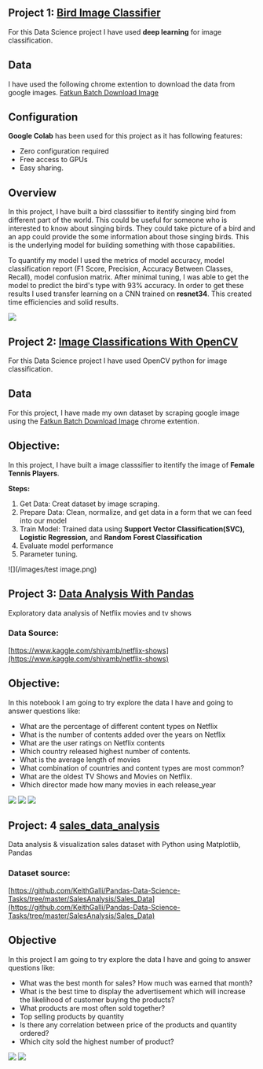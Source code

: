 
## Project 1: [Bird Image Classifier](https://github.com/moushumi-das/Deep_learning)
For this Data Science project I have used **deep learning** for image classification. 

## Data
I have used the following chrome extention to download the data from google images. [Fatkun Batch Download Image](https://chrome.google.com/webstore/detail/fatkun-batch-download-ima/nnjjahlikiabnchcpehcpkdeckfgnohf?hl=en)

## Configuration
**Google Colab** has been used for this project as it has following features:
- Zero configuration required
- Free access to GPUs
- Easy sharing.


## Overview 
In this project, I have built a bird classsifier to itentify singing bird from different part of the world. This could be useful for someone who is interested to know about singing birds. They could take picture of a bird and an app could provide the some information about those singing birds. This is the underlying model for building something with those capabilities. 

To quantify my model I used the metrics of model accuracy, model classification report (F1 Score, Precision, Accuracy Between Classes, Recall), model confusion matrix. After minimal tuning, I was able to get the model to predict the bird's type with 93% accuracy. In order to get these results I used transfer learning on a CNN trained on **resnet34**. This created time efficiencies and solid results.

![](/images/confusion_matrix.png)

## Project 2: [Image Classifications With OpenCV](https://github.com/moushumi-das/Image_Classifications_With_OpenCV)
For this Data Science project I have used OpenCV python  for image classification.

## Data
For this project, I have made my own dataset by scraping google image using the [Fatkun Batch Download Image](https://chrome.google.com/webstore/detail/fatkun-batch-download-ima/nnjjahlikiabnchcpehcpkdeckfgnohf?hl=en) chrome extention.

## Objective: 
In this project, I have built a image classsifier to itentify the image of **Female Tennis Players**.

**Steps:**
   1. Get Data: Creat dataset by image scraping. 
   2. Prepare Data: Clean, normalize, and get data in a form that we can feed into our model
   3. Train Model: Trained data using **Support Vector Classification(SVC), Logistic Regression,** and **Random Forest Classification**
   4. Evaluate model performance
   5. Parameter tuning.
   
![](/images/test image.png) 

## Project 3: [Data Analysis With Pandas](https://github.com/moushumi-das/data_analysis_with_pandas)
Exploratory data analysis of Netflix movies and tv shows

### Data Source:
[https://www.kaggle.com/shivamb/netflix-shows](https://www.kaggle.com/shivamb/netflix-shows)
## Objective:
In this notebook I am going to try explore the data I have and going to answer questions like:

 - What are the percentage of different content types on Netflix
 - What is the number of contents added over the years on Netflix
 - What are the user ratings on Netflix contents
 - Which country released highest number of contents.
 - What is the average length of movies
 - What combination of countries  and content types are most common?
 - What are the oldest TV Shows  and Movies on Netflix.
 - Which director made how many movies in each release_year
 
![](/images/top_countries.png) 
![](/images/rating.png)
![](/images/movie_duration.png)

## Project: 4 [sales_data_analysis ](https://github.com/moushumi-das/Sales_Data-Analysis)
Data analysis & visualization sales dataset with Python using Matplotlib, Pandas

### Dataset source:
[https://github.com/KeithGalli/Pandas-Data-Science-Tasks/tree/master/SalesAnalysis/Sales_Data](https://github.com/KeithGalli/Pandas-Data-Science-Tasks/tree/master/SalesAnalysis/Sales_Data)

## Objective
 In this project I am going to try explore the data I have and going to answer questions like:

 - What was the best month for sales? How much was earned that month?
 - What is the best time to display the advertisement which will increase the likelihood of customer buying the products?
 - What products are most often sold together?
 - Top selling products by quantity 
 - Is there any correlation between price of the products and quantity ordered?
 - Which city sold the highest number of product?


![](/images/pie_chart.png)
![](/images/product_price.png)

   

